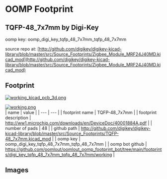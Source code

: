 # OOMP Footprint  
## TQFP-48_7x7mm  by Digi-Key  
  
oomp key: oomp_digi_key_tqfp_48_7x7mm_tqfp_48_7x7mm  
  
source repo at: [http://github.com/digikey/digikey-kicad-library/blob/master/src/Source_Footprints/Zigbee_Module_MRF24J40MD.kicad_mod](http://github.com/digikey/digikey-kicad-library/blob/master/src/Source_Footprints/Zigbee_Module_MRF24J40MD.kicad_mod)  
## Footprint  
  
[![working_kicad_pcb_3d.png](working_kicad_pcb_3d_600.png)](working_kicad_pcb_3d.png)  
  
[![working.png](working_600.png)](working.png)  
| name | value | 
| --- | --- | 
| footprint name | TQFP-48_7x7mm | 
| footprint description | http://ww1.microchip.com/downloads/en/DeviceDoc/40001884A.pdf | 
| number of pads | 48 | 
| github path | http://github.com/digikey/digikey-kicad-library/blob/master/src/Source_Footprints/TQFP-48_7x7mm.kicad_mod | 
| oomp key | oomp_digi_key_tqfp_48_7x7mm_tqfp_48_7x7mm | 
| oomp bot github | https://github.com/oomlout/oomlout_oomp_footprint_bot/tree/main/footprints/digi_key_tqfp_48_7x7mm_tqfp_48_7x7mm/working | 
## Images  
